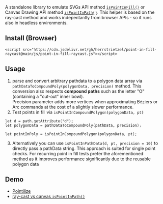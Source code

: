 A standalone library to emulate SVGs API method [`isPointInFill()`](https://developer.mozilla.org/en-US/docs/Web/API/SVGGeometryElement/isPointInFill) or Canvas Drawing API method [`isPointInPath()`](https://developer.mozilla.org/en-US/docs/Web/API/CanvasRenderingContext2D/isPointInPath?retiredLocale=de). 
This helper is based on the ray-cast method and works indepentantly from browser APIs - so it runs also in headless environments.


## Install (Browser)
```
<script src="https://cdn.jsdelivr.net/gh/herrstrietzel/point-in-fill-raycast@main/js/point-in-fill-raycast.js"></script>
```

## Usage

1. parse and convert arbitrary pathdata to a polygon data array via `pathDataToCompoundPoly(polygonData, precision)` method. This conversion also respects **compound paths** such as the letter "O" (containing a "cut-out" inner bowl).  
Precision parameter adds more vertices when approximating Béziers or Arc commands at the cost of a slightly slower performance. 
2. Test points in fill via `isPointInCompoundPolygon(polygonData, pt)`

```
let d = path.getAttribute("d");
let polygonData = pathDataToCompoundPoly(pathData, precision);

let pointInPoly = isPointInCompoundPolygon(polygonData, pt);
```

3. Alternatively you can use `isPointInPathData(d, pt, precision = 10)` to directly pass a pathData string.
   This approach is suited for single point checks. For recurring point in fill tests prefer the aforementioned method as it improves performance significantly due to the reusable polygon data


## Demo
* [Pointilize](https://codepen.io/herrstrietzel/pen/mdYWrXB)
* [ray-cast vs canvas `isPointInPath()`](https://codepen.io/herrstrietzel/pen/ExzWgEj)

